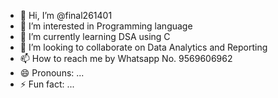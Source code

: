 - 👋 Hi, I’m @final261401
- 👀 I’m interested in Programming language
- 🌱 I’m currently learning DSA using C
- 💞️ I’m looking to collaborate on Data Analytics and Reporting
- 📫 How to reach me by Whatsapp No. 9569606962
- 😄 Pronouns: ...
- ⚡ Fun fact: ...

<!---
final261401/final261401 is a ✨ special ✨ repository because its `README.md` (this file) appears on your GitHub profile.
You can click the Preview link to take a look at your changes.
--->
